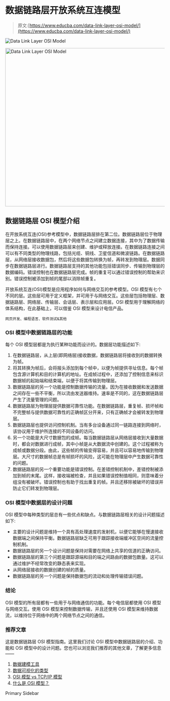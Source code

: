 # 数据链路层开放系统互连模型

> 原文:[https://www.educba.com/data-link-layer-osi-model/](https://www.educba.com/data-link-layer-osi-model/)

![Data Link Layer OSI Model](../Images/4dbe8318c4dd85098832cfc1920dec98.png)

<noscript><img class="alignnone size-full wp-image-306984" src="../Images/4dbe8318c4dd85098832cfc1920dec98.png" alt="Data Link Layer OSI Model" width="900" height="500" data-original-src="https://cdn.educba.com/academy/wp-content/uploads/2020/02/Data-Link-Layer-OSI-Model.jpg"/></noscript>

## 数据链路层 OSI 模型介绍

在开放系统互连(OSI)参考模型中，数据链路层排在第二位。数据链路层位于物理层之上。在数据链路层中，在两个网络节点之间建立数据连接，其中为了数据传输而保持连接。可以使用数据链路层来创建、维护或释放连接。在数据链路连接之间可以有不同类型的物理线路，包括光缆、铜线、卫星信道和微波链路。在数据链路层，从网络层接收数据包，然后将这些数据包转换为帧，再转发到物理层。数据同步在数据链路层进行。数据链路层支持的其他功能包括错误同步、传输到物理层的数据编码。错误控制也在数据链路层完成。帧的重复可以通过错误控制的帮助来识别。错误控制被添加到帧的尾部以消除帧重复。

开放系统互连(OSI)模型是应用程序如何与网络交互的参考模型。OSI 模型有七个不同的层。这些层可用于定义框架，并可用于与网络交互。这些层包括物理层、数据链路层、网络层、传输层、会话层、表示层和应用层。OSI 模型用于理解网络的体系结构，在此基础上，可以借鉴 OSI 模型来设计电信产品。

<small>网页开发、编程语言、软件测试&其他</small>

### OSI 模型中数据链路层的功能

每个 OSI 模型层都是为执行某种功能而设计的。数据层功能描述如下:

1.  在数据链路层，从上层(即网络层)接收数据，数据链路层将接收到的数据转换为帧。
2.  将其转换为帧后，会将报头添加到每个帧中，以便为帧提供寻址信息。每个帧包含源计算机和目的计算机的地址。在成帧过程中，还添加了控制信息来标识数据帧的起始端和结束端，以便于将其传输到物理层。
3.  数据链路层的另一个功能是控制数据传输的流量。因为在接收数据和发送数据之间存在一些不平衡，所以流由发送器维持。速率是不同的，这在数据链路层产生了流量管理的问题。
4.  数据链路层为物理层提供数据可靠性功能。在数据链路层，重复帧、损坏帧和不完整帧与提供数据可靠性的正确帧区分开来，只有正确帧才会被转发到物理层。
5.  数据链路层也提供访问控制机制。当有多台设备通过同一链路连接到网络时，该协议用于维护所连接的不同设备的访问。
6.  另一个功能是大尺寸数据包的成帧。每当数据链路层从网络层接收到大量数据时，都会对数据进行成帧，其中小帧是从大数据流中创建的。这个过程被称为成帧或数据分段。由此，这些帧的传输变得容易，并且可以容易地传输到物理层。大尺寸的数据帧总是有帧损坏的风险，这可能在物理层中产生数据可靠性的问题。
7.  数据链路层的另一个重要功能是错误控制。在差错控制机制中，差错控制被添加到帧的末尾。这样，接收端被检查，并且如果错误控制值相同，则意味着分组没有被破坏。错误控制也有助于找出重复的帧。并且还移除被破坏的错误并防止它们转发到物理层。

### OSI 模型中数据层的设计问题

OSI 模型中每种类型的层总有一些优点和缺点。与数据链路层相关的设计问题描述如下:

*   主要的设计问题是维持一个具有高处理速度的发射机，以便它能够在慢速接收数据端之间保持平衡。数据链路层缺乏可用于跟踪接收端缓冲区空间的流量控制机制。
*   数据链路层的另一个设计问题是保持对需要在网络上共享的信道的正确访问。
*   数据链路层的第三个问题是跟踪源端和目的端之间路由的数据包数量。这可以通过维护不经常改变的静态表来实现。
*   从网络层接收的数据创建的帧的质量。
*   数据链路层的另一个问题是保持数据包的流动和处理传输错误问题。

### 结论

OSI 模型的所有层都有一些用于与网络通信的功能。每个电信层都使用 OSI 模型与网络交互。使用 OSI 模型来控制数据传输，并且还使用 OSI 模型来维持数据流，以维持位于网络中的两个网络节点之间的通信。

### 推荐文章

这是数据链路层 OSI 模型指南。这里我们讨论 OSI 模型中数据链路层的介绍、功能和 OSI 模型中的设计问题。您也可以浏览我们推荐的其他文章，了解更多信息——

1.  [数据建模工具](https://www.educba.com/data-modelling-tools/)
2.  [数据可视化的类型](https://www.educba.com/types-of-data-visualization/)
3.  [OSI 模型 vs TCP/IP 模型](https://www.educba.com/osi-model-vs-tcp-ip-model/)
4.  [什么是 OSI 模型？](https://www.educba.com/what-is-osi-model/)

<footer class="entry-footer">

<aside class="sidebar sidebar-primary widget-area" role="complementary" aria-label="Primary Sidebar">Primary Sidebar</aside>

</footer>